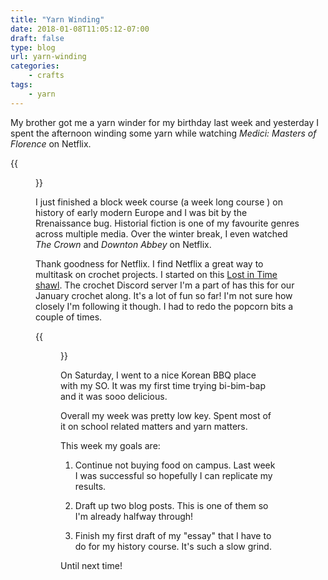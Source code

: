 ```yaml
---
title: "Yarn Winding"
date: 2018-01-08T11:05:12-07:00
draft: false
type: blog
url: yarn-winding
categories:
    - crafts
tags:
    - yarn
---
```


My brother got me a yarn winder for my birthday last week and yesterday I spent the afternoon winding some yarn while watching *Medici: Masters of Florence* on Netflix.

{{<figure src="http://res.cloudinary.com/dvozrk6m8/image/upload/v1515440488/yarn-winding_ocwwmq.png" title="Yarn that has been winded">}}

I just finished a block week course (a week long course ) on history of early modern Europe and I was bit by the Rrenaissance bug. Historial fiction is one of my favourite genres across multiple media. Over the winter break, I even watched *The Crown* and *Downton Abbey* on Netflix.

Thank goodness for Netflix. I find Netflix a great way to multitask on crochet projects. I started on this [Lost in Time shawl](https://www.ravelry.com/patterns/library/lost-in-time). The crochet Discord server I'm a part of has this for our January crochet along. It's a lot of fun so far! I'm not sure how closely I'm following it though. I had to redo the popcorn bits a couple of times.

{{<figure src="http://res.cloudinary.com/dvozrk6m8/image/upload/v1515440491/lost-in-time-shawl_q5wkal.png" title="Beginnings of my lost in time shawl">}}

On Saturday, I went to a nice Korean BBQ place with my SO. It was my first time trying bi-bim-bap and it was sooo delicious.

Overall my week was pretty low key. Spent most of it on school related matters and yarn matters.

This week my goals are:

1. Continue not buying food on campus. Last week I was successful so hopefully I can replicate my results.

2. Draft up two blog posts. This is one of them so I'm already halfway through!

3. Finish my first draft of my "essay" that I have to do for my history course. It's such a slow grind.

Until next time!